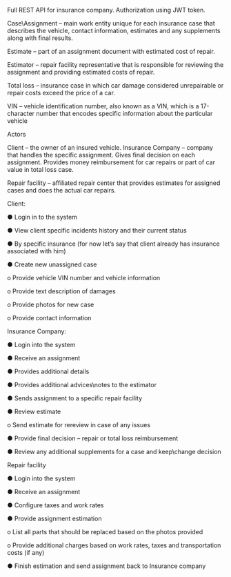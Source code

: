 Full REST API for insurance company. Authorization using JWT token.

Case\Assignment – main work entity unique for each insurance case that describes the vehicle, contact information, estimates and any supplements along with final results.

Estimate – part of an assignment document with estimated cost of repair.

Estimator – repair facility representative that is responsible for reviewing the assignment and providing
estimated costs of repair.

Total loss – insurance case in which car damage considered unrepairable or repair costs exceed the price of a car.

VIN – vehicle identification number, also known as a VIN, which is a 17-character number that encodes
specific information about the particular vehicle

Actors 

Client – the owner of an insured vehicle.
Insurance Company – company that handles the specific assignment. Gives final decision on each
assignment. Provides money reimbursement for car repairs or part of car value in total loss case.

Repair facility – affiliated repair center that provides estimates for assigned cases and does the actual car
repairs.

Client:

● Login in to the system

● View client specific incidents history and their current status

● By specific insurance (for now let’s say that client already has insurance associated with him)

● Create new unassigned case

o Provide vehicle VIN number and vehicle information

o Provide text description of damages

o Provide photos for new case

o Provide contact information


Insurance Company:

● Login into the system

● Receive an assignment

● Provides additional details

● Provides additional advices\notes to the estimator

● Sends assignment to a specific repair facility

● Review estimate

o Send estimate for rereview in case of any issues

● Provide final decision – repair or total loss reimbursement

● Review any additional supplements for a case and keep\change decision

Repair facility

● Login into the system

● Receive an assignment

● Configure taxes and work rates

● Provide assignment estimation

o List all parts that should be replaced based on the photos provided

o Provide additional charges based on work rates, taxes and transportation costs (if any)

● Finish estimation and send assignment back to Insurance company

